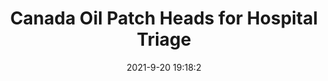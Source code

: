 ---
"title": "Canada Oil Patch Heads for Hospital Triage"
"date": "2021-9-20 19:18:2"
"feed_name": "RIGZONE"
"feed_website": "http://www.rigzone.com/"
"feed_rss": "http://www.rigzone.com/news/rss/rigzone_latest.aspx"
"link": "https://www.rigzone.com/news/wire/canada_oil_patch_heads_for_hospital_triage-20-sep-2021-166477-article/?rss=true"
"file": "_posts/2021-1-1-79bf5f7bf5a241ef3222db2f818add99b4f63e3d.md"
"accident": "0"
"drilling": "0"
"dead": "0"
"injured": "0"
"where": "unknown site"
---